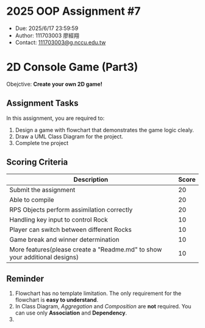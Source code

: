 # 2025 OOP Assignment #7
- Due: 2025/6/17 23:59:59
- Author: 111703003 廖經翔
- Contact: 111703003@g.nccu.edu.tw

# 2D Console Game (Part3)

Obejctive: **Create your own 2D game!**

## Assignment Tasks

In this assignment, you are required to:
1. Design a game with flowchart that demonstrates the game logic clealy.
2. Draw a UML Class Diagram for the project.
3. Complete tne project

## Scoring Criteria
|Description|Score|
|-----|-----|
|Submit the assignment|20|
|Able to compile|20|
|RPS Objects perform assimilation correctly|20|
|Handling key input to control Rock|10|
|Player can switch between different Rocks|10|
|Game break and winner determination|10|
|More features(please create a "Readme.md" to show your additional designs)|10|

## Reminder
1. Flowchart has no template limitation. The only requirement for the flowchart is **easy to understand**.
2. In Class Diagram, *Aggregation* and *Composition* are **not** required. You can use only **Association** and **Dependency**.
3. 
